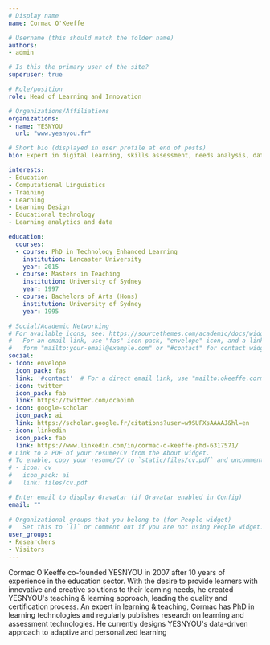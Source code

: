 ```yaml
---
# Display name
name: Cormac O'Keeffe

# Username (this should match the folder name)
authors:
- admin

# Is this the primary user of the site?
superuser: true

# Role/position
role: Head of Learning and Innovation

# Organizations/Affiliations
organizations:
- name: YESNYOU
  url: "www.yesnyou.fr"

# Short bio (displayed in user profile at end of posts)
bio: Expert in digital learning, skills assessment, needs analysis, data analysis, & learning analytics, product design and innovation

interests:
- Education
- Computational Linguistics
- Training
- Learning
- Learning Design
- Educational technology
- Learning analytics and data 

education:
  courses:
  - course: PhD in Technology Enhanced Learning
    institution: Lancaster University
    year: 2015
  - course: Masters in Teaching
    institution: University of Sydney
    year: 1997
  - course: Bachelors of Arts (Hons)
    institution: University of Sydney
    year: 1995

# Social/Academic Networking
# For available icons, see: https://sourcethemes.com/academic/docs/widgets/#icons
#   For an email link, use "fas" icon pack, "envelope" icon, and a link in the
#   form "mailto:your-email@example.com" or "#contact" for contact widget.
social:
- icon: envelope
  icon_pack: fas
  link: '#contact'  # For a direct email link, use "mailto:okeeffe.cormac@gmail.com".
- icon: twitter
  icon_pack: fab
  link: https://twitter.com/ocaoimh
- icon: google-scholar
  icon_pack: ai
  link: https://scholar.google.fr/citations?user=w9SUFXsAAAAJ&hl=en
- icon: linkedin
  icon_pack: fab
  link: https://www.linkedin.com/in/cormac-o-keeffe-phd-6317571/
# Link to a PDF of your resume/CV from the About widget.
# To enable, copy your resume/CV to `static/files/cv.pdf` and uncomment the lines below.  
# - icon: cv
#   icon_pack: ai
#   link: files/cv.pdf

# Enter email to display Gravatar (if Gravatar enabled in Config)
email: ""
  
# Organizational groups that you belong to (for People widget)
#   Set this to `[]` or comment out if you are not using People widget.  
user_groups:
- Researchers
- Visitors
---
```


Cormac O'Keeffe co-founded YESNYOU in 2007 after 10 years of experience in the education sector. With the desire to provide learners with innovative and creative solutions to their learning needs, he created YESNYOU's teaching & learning approach, leading the quality and certification process. An expert in learning & teaching, Cormac has PhD in learning technologies and regularly publishes research on learning and assessment technologies. He currently designs YESNYOU's data-driven approach to adaptive and personalized learning
 
